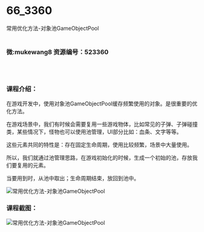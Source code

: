 # 66_3360
常用优化方法-对象池GameObjectPool
<br/></br>
<h3>微:mukewang8 资源编号：523360</h3>
<br/></br>
<h3>课程介绍：</h3>
<p>在游戏开发中，使用对象池<a title="查看与 GameObjectPool 相关的文章" target="_blank">GameObjectPool</a>缓存频繁使用的对象。是很重要的优化方法。</p>
<p>在游戏场景中，我们有时候会需要复用一些游戏物体，比如常见的子弹、子弹碰撞类，某些情况下，怪物也可以使用池管理，UI部分比如：血条、文字等等。</p>
<p>这些元素共同的特性是：存在固定生命周期，使用比较频繁，场景中大量使用。</p>
<p>所以，我们就通过池管理思路，在游戏初始化的时候，生成一个初始的池，存放我们要复用的元素。</p>
<p>当要用到时，从池中取出；生命周期结束，放回到池中。</p>
<p><img src="https://www.ko996.com/wp-content/uploads/img/2018/08/2-29-300x145.png" alt="常用优化方法-对象池GameObjectPool"></p>
<h3>课程截图：</h3>
<p><img src="https://www.ko996.com/wp-content/uploads/img/2018/08/3-25.png" alt="常用优化方法-对象池GameObjectPool"></p>
